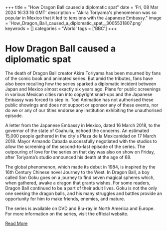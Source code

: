 +++
title = "How Dragon Ball caused a diplomatic spat"
date = 'Fri, 08 Mar 2024 16:33:16 GMT'
description = "Akira Toriyama's phenomenon was so popular in Mexico that it led to tensions with the Japanese Embassy."
image = 'How_Dragon_Ball_caused_a_diplomatic_spat__3005531807.png'
keywrods =  []
categories = 'World'
tags = ['BBC']
+++

# How Dragon Ball caused a diplomatic spat

The death of Dragon Ball creator Akira Toriyama has been mourned by fans of the comic book and animated series.
But amid the tributes, fans have also been recalling how the series sparked a diplomatic incident between Japan and Mexico almost exactly six years ago.
Plans for public screenings in various Mexican cities ran into copyright snarl-ups and the Japanese Embassy was forced to step in.
Toei Animation has not authorised these public showings and does not support or sponsor any of these events, nor do we or any of our titles endorse any institution exhibiting the unauthorised episode.

A letter from the Japanese Embassy in Mexico, dated 16 March 2018, to the governor of the state of Coahuila, echoed the concerns.
An estimated 15,000 people gathered in the city<bb>'s Plaza de la Mexicanidad on 17 March 2018.
Mayor Armando Cabada successfully negotiated with the studios to allow the screening of the second-to-last episode of the series.
The outpouring of love for the series on that day was also on show on Friday, after Toriyama’s studio announced his death at the age of 68.

The global phenomenon, which made its debut in 1984, is inspired by the 16th Century Chinese novel Journey to the West.
In Dragon Ball, a boy called Son Goku goes on a journey to find seven magical spheres which, when gathered, awake a dragon that grants wishes.
For some readers, Dragon Ball continued to be a part of their adult lives.
Goku is not the only one seeking the dragon balls, and his many struggles and battles provide an opportunity for him to make friends, enemies, and mature.

The series is available on DVD and Blu-ray in North America and Europe.
For more information on the series, visit the official website.


[Read More](https://www.bbc.co.uk/news/world-asia-68509773)
